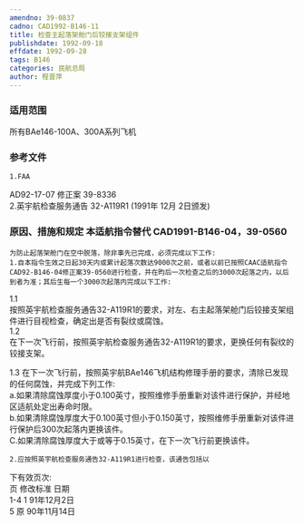 ```yaml
---
amendno: 39-0837  
cadno: CAD1992-B146-11  
title: 检查主起落架舱门后铰接支架组件  
publishdate: 1992-09-18  
effdate: 1992-09-28  
tags: B146  
categories: 民航总局  
author: 程晋萍  
---
```

  
### 适用范围  
所有BAe146-100A、300A系列飞机  
  
<!--more-->  
### 参考文件  
    1.FAA  
AD92-17-07 修正案 39-8336  
    2.英宇航检查服务通告 32-A119R1 (1991年 12月 2日颁发)  
  
### 原因、措施和规定 本适航指令替代 CAD1991-B146-04，39-0560  
    为防止起落架舱门在空中脱落，除非事先已完成，必须完成以下工作:  
    1.自本指令生效之日起30天内或累计起落次数达9000次之前，或者以前已按照CAAC适航指令CAD92-B146-04修正案39-0560进行检查，并在昀后一次检查之后的3000次起落之内，以后到者为准；其后生每一个3000次起落内完成以下工作:  
1.1  
 按照英宇航检查服务通告32-A119R1的要求，对左、右主起落架舱门后铰接支架组件进行目视检查，确定出是否有裂纹或腐蚀。  
1.2  
 在下一次飞行前，按照英宇航检查服务通告32-A119R1的要求，更换任何有裂纹的铰接支架。  
  
      
1.3 在下一次飞行前，按照英宇航BAe146飞机结构修理手册的要求，清除已发现的任何腐蚀，并完成下列工作:  
        a.如果清除腐蚀厚度小于0.100英寸，按照维修手册重新对该件进行保护，并经地区适航处定出寿命时限。  
b.如果清除腐蚀厚度大于0.100英寸但小于0.150英寸，按照维修手册重新对该件进行保护后300次起落内更换该件。  
    C.如果清除腐蚀厚度大于或等于0.15英寸，在下一次飞行前更换该件。  
  
    2.应按照英宇航检查服务通告32-A119R1进行检查，该通告包括以  
下有效页次:  
页  修改标准   日期  
1-4  1  91年12月2日  
5  原  90年11月14日  
  
